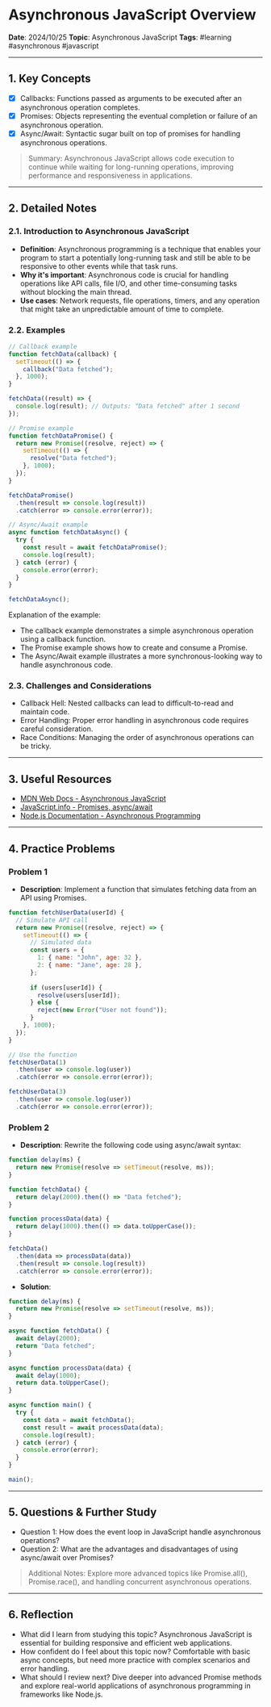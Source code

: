# Asynchronous JavaScript Overview

**Date**: 2024/10/25
**Topic**: Asynchronous JavaScript
**Tags**: #learning #asynchronous #javascript

---

## 1. Key Concepts

- [x] Callbacks: Functions passed as arguments to be executed after an asynchronous operation completes.
- [x] Promises: Objects representing the eventual completion or failure of an asynchronous operation.
- [x] Async/Await: Syntactic sugar built on top of promises for handling asynchronous operations.

> Summary: Asynchronous JavaScript allows code execution to continue while waiting for long-running operations, improving performance and responsiveness in applications.

---

## 2. Detailed Notes

### 2.1. Introduction to Asynchronous JavaScript

- **Definition**: Asynchronous programming is a technique that enables your program to start a potentially long-running task and still be able to be responsive to other events while that task runs.
- **Why it's important**: Asynchronous code is crucial for handling operations like API calls, file I/O, and other time-consuming tasks without blocking the main thread.
- **Use cases**: Network requests, file operations, timers, and any operation that might take an unpredictable amount of time to complete.

### 2.2. Examples

```javascript
// Callback example
function fetchData(callback) {
  setTimeout(() => {
    callback("Data fetched");
  }, 1000);
}

fetchData((result) => {
  console.log(result); // Outputs: "Data fetched" after 1 second
});

// Promise example
function fetchDataPromise() {
  return new Promise((resolve, reject) => {
    setTimeout(() => {
      resolve("Data fetched");
    }, 1000);
  });
}

fetchDataPromise()
  .then(result => console.log(result))
  .catch(error => console.error(error));

// Async/Await example
async function fetchDataAsync() {
  try {
    const result = await fetchDataPromise();
    console.log(result);
  } catch (error) {
    console.error(error);
  }
}

fetchDataAsync();
```

Explanation of the example:

- The callback example demonstrates a simple asynchronous operation using a callback function.
- The Promise example shows how to create and consume a Promise.
- The Async/Await example illustrates a more synchronous-looking way to handle asynchronous code.

### 2.3. Challenges and Considerations

- Callback Hell: Nested callbacks can lead to difficult-to-read and maintain code.
- Error Handling: Proper error handling in asynchronous code requires careful consideration.
- Race Conditions: Managing the order of asynchronous operations can be tricky.

---

## 3. Useful Resources

- [MDN Web Docs - Asynchronous JavaScript](https://developer.mozilla.org/en-US/docs/Learn/JavaScript/Asynchronous)
- [JavaScript.info - Promises, async/await](https://javascript.info/async)
- [Node.js Documentation - Asynchronous Programming](https://nodejs.org/en/docs/guides/blocking-vs-non-blocking/)

---

## 4. Practice Problems

### Problem 1

- **Description**: Implement a function that simulates fetching data from an API using Promises.

```javascript
function fetchUserData(userId) {
  // Simulate API call
  return new Promise((resolve, reject) => {
    setTimeout(() => {
      // Simulated data
      const users = {
        1: { name: "John", age: 32 },
        2: { name: "Jane", age: 28 },
      };
      
      if (users[userId]) {
        resolve(users[userId]);
      } else {
        reject(new Error("User not found"));
      }
    }, 1000);
  });
}

// Use the function
fetchUserData(1)
  .then(user => console.log(user))
  .catch(error => console.error(error));

fetchUserData(3)
  .then(user => console.log(user))
  .catch(error => console.error(error));
```

### Problem 2

- **Description**: Rewrite the following code using async/await syntax:

```javascript
function delay(ms) {
  return new Promise(resolve => setTimeout(resolve, ms));
}

function fetchData() {
  return delay(2000).then(() => "Data fetched");
}

function processData(data) {
  return delay(1000).then(() => data.toUpperCase());
}

fetchData()
  .then(data => processData(data))
  .then(result => console.log(result))
  .catch(error => console.error(error));
```

- **Solution**:

```javascript
function delay(ms) {
  return new Promise(resolve => setTimeout(resolve, ms));
}

async function fetchData() {
  await delay(2000);
  return "Data fetched";
}

async function processData(data) {
  await delay(1000);
  return data.toUpperCase();
}

async function main() {
  try {
    const data = await fetchData();
    const result = await processData(data);
    console.log(result);
  } catch (error) {
    console.error(error);
  }
}

main();
```

---

## 5. Questions & Further Study

- Question 1: How does the event loop in JavaScript handle asynchronous operations?
- Question 2: What are the advantages and disadvantages of using async/await over Promises?

> Additional Notes: Explore more advanced topics like Promise.all(), Promise.race(), and handling concurrent asynchronous operations.

---

## 6. Reflection

- What did I learn from studying this topic? Asynchronous JavaScript is essential for building responsive and efficient web applications.
- How confident do I feel about this topic now? Comfortable with basic async concepts, but need more practice with complex scenarios and error handling.
- What should I review next? Dive deeper into advanced Promise methods and explore real-world applications of asynchronous programming in frameworks like Node.js.

